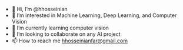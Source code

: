 - 👋 Hi, I’m @hhosseinian
- 👀 I’m interested in Machine Learning, Deep Learning, and Computer Vision
- 🌱 I’m currently learning computer vision
- 💞️ I’m looking to collaborate on any AI project
- 📫 How to reach me hhosseinianfar@gmail.com

<!---
hhosseinian/hhosseinian is a ✨ special ✨ repository because its `README.md` (this file) appears on your GitHub profile.
You can click the Preview link to take a look at your changes.
--->
